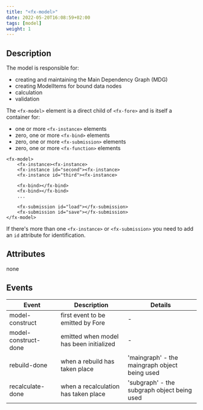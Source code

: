 ```yaml
---
title: "<fx-model>"
date: 2022-05-20T16:08:59+02:00
tags: [model]
weight: 1
---
```

## Description

The model is responsible for:
* creating and maintaining the Main Dependency Graph (MDG)
* creating ModelItems for bound data nodes
* calculation 
* validation

The `<fx-model>` element is a direct child of `<fx-fore>` and is itself a container for:
* one or more `<fx-instance>` elements
* zero, one or more `<fx-bind>` elements
* zero, one or more `<fx-submission>` elements
* zero, one or more `<fx-function>` elements

```
<fx-model>
    <fx-instance><fx-instance>
    <fx-instance id="second"><fx-instance>
    <fx-instance id="third"><fx-instance>
    
    <fx-bind></fx-bind>
    <fx-bind></fx-bind>
    ...
    
    <fx-submission id="load"></fx-submission>
    <fx-submission id="save"></fx-submission>
</fx-model>
```

If there's more than one `<fx-instance>` or `<fx-submission>` you need
to add an `id` attribute for identification.

## Attributes

none

## Events

| Event | Description | Details
| ------------ | --- | --- |
| model-construct | first event to be emitted by Fore | - |
| model-construct-done | emitted when model has been initialized | - |
| rebuild-done | when a rebuild has taken place | 'maingraph' - the maingraph object being used
| recalculate-done | when a recalculation has taken place | 'subgraph' - the subgraph object being used